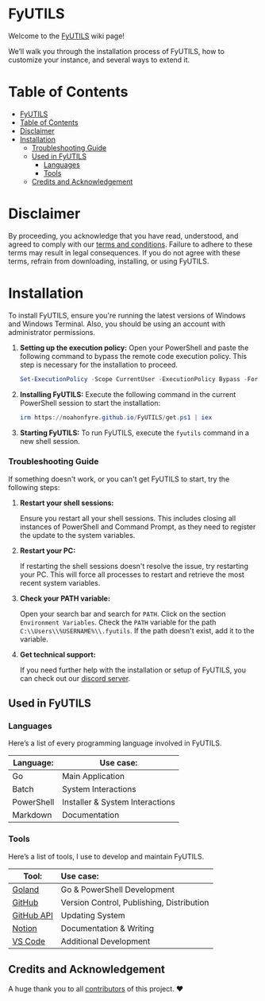 # FyUTILS

Welcome to the [FyUTILS](https://github.com/noahonfyre/FyUTILS) wiki page!

We’ll walk you through the installation process of FyUTILS, how to customize your instance, and several ways to extend it.

# Table of Contents

<!-- TOC -->
* [FyUTILS](#fyutils)
* [Table of Contents](#table-of-contents)
* [Disclaimer](#disclaimer)
* [Installation](#installation)
    * [Troubleshooting Guide](#troubleshooting-guide)
  * [Used in FyUTILS](#used-in-fyutils)
    * [Languages](#languages)
    * [Tools](#tools)
  * [Credits and Acknowledgement](#credits-and-acknowledgement)
<!-- TOC -->

# Disclaimer

By proceeding, you acknowledge that you have read, understood, and agreed to comply with our [terms and conditions](https://github.com/noahzeisberg/FyUTILS/blob/master/TERMS.md). Failure to adhere to these terms may result in legal consequences. If you do not agree with these terms, refrain from downloading, installing, or using FyUTILS.

# Installation

To install FyUTILS, ensure you're running the latest versions of Windows and Windows Terminal. Also, you should be using an account with administrator permissions.

1. **Setting up the execution policy:**
   Open your PowerShell and paste the following command to bypass the remote code execution policy. This step is necessary for the installation to proceed.
   ```powershell
   Set-ExecutionPolicy -Scope CurrentUser -ExecutionPolicy Bypass -Force
   ```

2. **Installing FyUTILS:**
   Execute the following command in the current PowerShell session to start the installation:
   ```powershell
   irm https://noahonfyre.github.io/FyUTILS/get.ps1 | iex
   ```

3. **Starting FyUTILS:**
   To run FyUTILS, execute the `fyutils` command in a new shell session.


### Troubleshooting Guide
If something doesn't work, or you can't get FyUTILS to start, try the following steps:

1. **Restart your shell sessions:**

   Ensure you restart all your shell sessions. This includes closing all instances of PowerShell and Command Prompt, as they need to register the update to the system variables.

2. **Restart your PC:**

   If restarting the shell sessions doesn't resolve the issue, try restarting your PC. This will force all processes to restart and retrieve the most recent system variables.

3. **Check your PATH variable:**

   Open your search bar and search for `PATH`. Click on the section `Environment Variables`. Check the `PATH` variable for the path `C:\\Users\\%USERNAME%\\.fyutils`. If the path doesn't exist, add it to the variable.

4. **Get technical support:**

   If you need further help with the installation or setup of FyUTILS, you can check out our [discord server](https://dsc.gg/nyronium).


## Used in FyUTILS

### Languages
Here’s a list of every programming language involved in FyUTILS.

| Language:  | Use case:                       |
|------------|---------------------------------|
| Go         | Main Application                |
| Batch      | System Interactions             |
| PowerShell | Installer & System Interactions |
| Markdown   | Documentation                   |

### Tools

Here’s a list of tools, I use to develop and maintain FyUTILS.

| Tool:                                      | Use case:                                 |
|--------------------------------------------|:------------------------------------------|
| [Goland](https://www.jetbrains.com/go/)    | Go & PowerShell Development               |
| [GitHub](https://github.com)               | Version Control, Publishing, Distribution |
| [GitHub API](https://docs.github.com/rest) | Updating System                           |
| [Notion](https://notion.so)                | Documentation & Writing                   |
| [VS Code](https://vscode.dev)              | Additional Development                    |

## Credits and Acknowledgement
A huge thank you to all [contributors](https://github.com/noahzeisberg/FyUTILS/graphs/contributors) of this project. ♥️